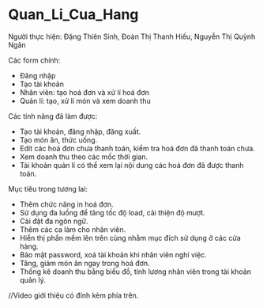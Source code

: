 # Quan_Li_Cua_Hang
Người thực hiện: Đặng Thiên Sinh, Đoàn Thị Thanh Hiếu, Nguyễn Thị Quỳnh Ngân

Các form chính:
- Đăng nhập
- Tạo tài khoản
- Nhân viên: tạo hoá đơn và xử lí hoá đơn
- Quản lí: tạo, xử lí món và xem doanh thu

Các tính năng đã làm được:
- Tạo tài khoản, đăng nhập, đăng xuất.
- Tạo món ăn, thức uống.
- Edit các hoá đơn chưa thanh toán, kiểm tra hoá đơn đã thanh toán chưa.
- Xem doanh thu theo các mốc thời gian.
- Tài khoản quản lí có thể xem lại nội dung các hoá đơn đã được thanh toán.

Mục tiêu trong tương lai:
- Thêm chức năng in hoá đơn.
- Sử dụng đa luồng để tăng tốc độ load, cải thiện độ mượt.
- Cài đặt đa ngôn ngữ.
- Thêm các ca làm cho nhân viên.
- Hiển thị phần mềm lên trên cùng nhằm mục đích sử dụng ở các cửa hàng.
- Bảo mật password, xoá tài khoản khi nhân viên nghỉ việc.
- Tăng, giảm món ăn ngay trong hoá đơn.
- Thống kê doanh thu bằng biểu đồ, tính lương nhân viên trong tài khoản quản lý.

//Video giới thiệu có đính kèm phía trên.
